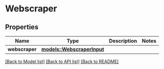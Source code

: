 # Webscraper

## Properties

Name | Type | Description | Notes
------------ | ------------- | ------------- | -------------
**webscraper** | [**models::WebscraperInput**](WebscraperInput.md) |  | 

[[Back to Model list]](../README.md#documentation-for-models) [[Back to API list]](../README.md#documentation-for-api-endpoints) [[Back to README]](../README.md)


